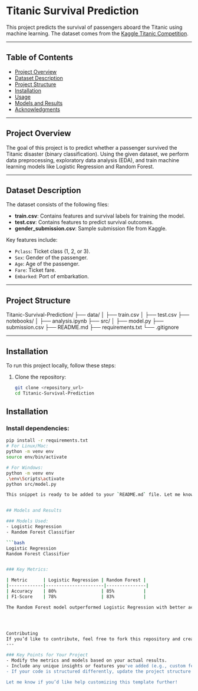 # Titanic Survival Prediction

This project predicts the survival of passengers aboard the Titanic using machine learning. The dataset comes from the [Kaggle Titanic Competition](https://www.kaggle.com/c/titanic).

---

## Table of Contents
- [Project Overview](#project-overview)
- [Dataset Description](#dataset-description)
- [Project Structure](#project-structure)
- [Installation](#installation)
- [Usage](#usage)
- [Models and Results](#models-and-results)
- [Acknowledgments](#acknowledgments)

---

## Project Overview

The goal of this project is to predict whether a passenger survived the Titanic disaster (binary classification). Using the given dataset, we perform data preprocessing, exploratory data analysis (EDA), and train machine learning models like Logistic Regression and Random Forest.

---

## Dataset Description

The dataset consists of the following files:
- **train.csv**: Contains features and survival labels for training the model.
- **test.csv**: Contains features to predict survival outcomes.
- **gender_submission.csv**: Sample submission file from Kaggle.

Key features include:
- `Pclass`: Ticket class (1, 2, or 3).
- `Sex`: Gender of the passenger.
- `Age`: Age of the passenger.
- `Fare`: Ticket fare.
- `Embarked`: Port of embarkation.

---

## Project Structure



Titanic-Survival-Prediction/ ├── data/ │ ├── train.csv │ ├── test.csv ├── notebooks/ │ ├── analysis.ipynb ├── src/ │ ├── model.py ├── submission.csv ├── README.md ├── requirements.txt └── .gitignore

---

## Installation

To run this project locally, follow these steps:

1. Clone the repository:
   ```bash
   git clone <repository_url>
   cd Titanic-Survival-Prediction

## Installation

### Install dependencies:
```bash
pip install -r requirements.txt
# For Linux/Mac:
python -m venv env
source env/bin/activate

# For Windows:
python -m venv env
.\env\Scripts\activate
python src/model.py

This snippet is ready to be added to your `README.md` file. Let me know if you need further customization!


## Models and Results

### Models Used:
- Logistic Regression
- Random Forest Classifier

```bash
Logistic Regression
Random Forest Classifier


### Key Metrics:

| Metric      | Logistic Regression | Random Forest |
|-------------|----------------------|---------------|
| Accuracy    | 80%                 | 85%           |
| F1-Score    | 78%                 | 83%           |

The Random Forest model outperformed Logistic Regression with better accuracy and robustness.




Contributing
If you’d like to contribute, feel free to fork this repository and create a pull request. Any improvements or suggestions are welcome!
---

### Key Points for Your Project
- Modify the metrics and models based on your actual results.
- Include any unique insights or features you've added (e.g., custom feature engineering).
- If your code is structured differently, update the project structure section accordingly.

Let me know if you’d like help customizing this template further!

